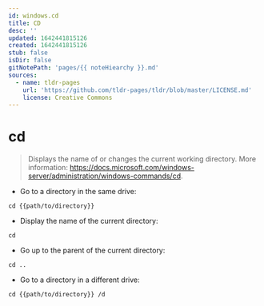 ```yaml
---
id: windows.cd
title: CD
desc: ''
updated: 1642441815126
created: 1642441815126
stub: false
isDir: false
gitNotePath: 'pages/{{ noteHiearchy }}.md'
sources:
  - name: tldr-pages
    url: 'https://github.com/tldr-pages/tldr/blob/master/LICENSE.md'
    license: Creative Commons
---
```

# cd

> Displays the name of or changes the current working directory.
> More information: <https://docs.microsoft.com/windows-server/administration/windows-commands/cd>.

- Go to a directory in the same drive:

`cd {{path/to/directory}}`

- Display the name of the current directory:

`cd`

- Go up to the parent of the current directory:

`cd ..`

- Go to a directory in a different drive:

`cd {{path/to/directory}} /d`

